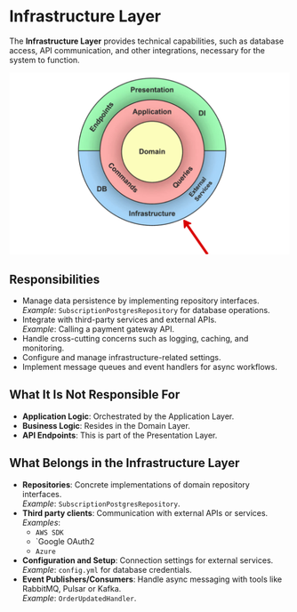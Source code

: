 # **Infrastructure Layer**
The **Infrastructure Layer** provides technical capabilities, such as database access, API communication, and other integrations, necessary for the system to function.

![Infrastructure Layer](../../../assets/diagrams/clean-architecture-infrastructure.png)

## **Responsibilities**
- Manage data persistence by implementing repository interfaces.  
  *Example*: `SubscriptionPostgresRepository` for database operations.
- Integrate with third-party services and external APIs.  
  *Example*: Calling a payment gateway API.
- Handle cross-cutting concerns such as logging, caching, and monitoring.
- Configure and manage infrastructure-related settings.
- Implement message queues and event handlers for async workflows.

## **What It Is Not Responsible For**
- **Application Logic**: Orchestrated by the Application Layer.
- **Business Logic**: Resides in the Domain Layer.
- **API Endpoints**: This is part of the Presentation Layer.

## **What Belongs in the Infrastructure Layer**
- **Repositories**: Concrete implementations of domain repository interfaces.  
  *Example*: `SubscriptionPostgresRepository`.
- **Third party clients**: Communication with external APIs or services.
  *Examples*:
    - `AWS SDK`
    - `Google OAuth2
    - `Azure`
- **Configuration and Setup**: Connection settings for external services.  
  *Example*: `config.yml` for database credentials.
- **Event Publishers/Consumers**: Handle async messaging with tools like RabbitMQ, Pulsar or Kafka.  
  *Example*: `OrderUpdatedHandler`.
